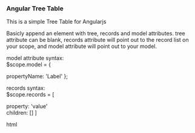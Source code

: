 ### Angular Tree Table  
  
This is a simple Tree Table for Angularjs  
  
Basicly append an element with tree, records and model attributes. tree attribute can be blank, records attribute will point out to the record list on your scope, and model attribute will point out to your model.  
  
model attribute syntax:  
$scope.model = {  
  
  propertyName: 'Label'
};  
  
records syntax:  
$scope.records = [  
  
  property: 'value'  
  children: []
]  
  
html  

<div tree model="model" records="records"></div>
